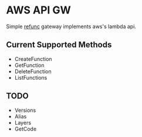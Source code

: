 # AWS API GW

Simple [refunc](https://github.com/refunc/refunc) gateway implements aws's lambda api.

## Current Supported Methods

* CreateFunction
* GetFunction
* DeleteFunction
* ListFunctions

## TODO

* Versions
* Alias
* Layers
* GetCode
